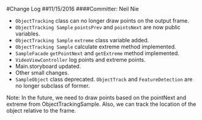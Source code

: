 #Change Log
##11/15/2016
####Committer: Neil Nie
- `ObjectTracking` class can no longer draw points on the output frame. 
- `ObjectTracking Sample` `pointsPrev` and `pointsNext` are now public variables. 
- `ObjectTracking Sample` `extreme` class variable added. 
- `ObjectTracking Sample` calculate extreme method implemented. 
-  `SampleFacade` `getPointNext` and `getExtreme` method implemented. 
-  `VideoViewController` log points and extreme points.
-  Main.storyboard updated. 
-  Other small changes. 
-  `SampleObject` class deprecated. `ObjectTrack` and `FeatureDetection` are no longer subclass of former.   

Note:
In the future, we need to draw points based on the pointNext and extreme from ObjectTrackingSample. Also, we can track the location of the object relative to the frame. 